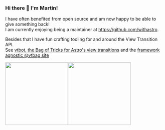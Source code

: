 ### Hi there 👋 I'm Martin!
I have often benefited from open source and am now happy to be able to give something back!\
I am currently enjoying being a maintainer at https://github.com/withastro.

Besides that I have fun crafting tooling for and around the View Transition API.\
See [vtbot, the Bag of Tricks for Astro's view transitions](https://events-3bg.pages.dev) and the [framework agnostic @vtbag site](https://vtbag.pages.dev)

<!-- [![@martrapp Astro contributions](https://astro.badg.es/v1/contributor/martrapp.svg)](https://astro.badg.es/v1/contributor/martrapp/) -->
<img height="200" src="https://github-readme-stats.vercel.app/api?username=martrapp&show_icons=true&rank_icon=github&theme=transparent"><img height="200" src="https://github-readme-stats.vercel.app/api/top-langs/?username=martrapp&layout=compact&size_weight=0.5&count_weight=0.5&theme=transparent&langs_count=8">
